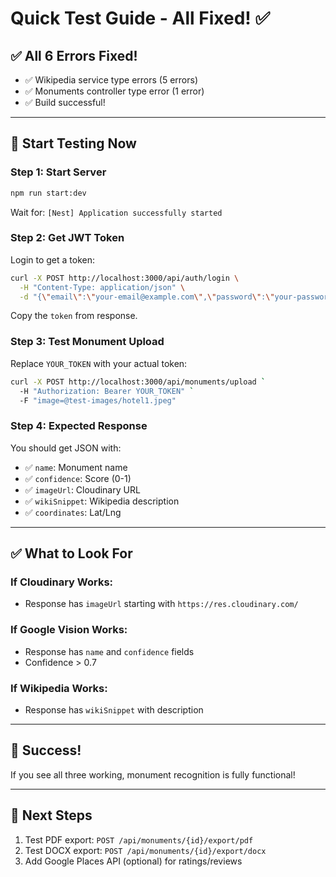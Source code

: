 # Quick Test Guide - All Fixed! ✅

## ✅ All 6 Errors Fixed!

- ✅ Wikipedia service type errors (5 errors)
- ✅ Monuments controller type error (1 error)
- ✅ Build successful!

---

## 🚀 Start Testing Now

### Step 1: Start Server

```bash
npm run start:dev
```

Wait for: `[Nest] Application successfully started`

### Step 2: Get JWT Token

Login to get a token:

```bash
curl -X POST http://localhost:3000/api/auth/login \
  -H "Content-Type: application/json" \
  -d "{\"email\":\"your-email@example.com\",\"password\":\"your-password\"}"
```

Copy the `token` from response.

### Step 3: Test Monument Upload

Replace `YOUR_TOKEN` with your actual token:

```bash
curl -X POST http://localhost:3000/api/monuments/upload `
  -H "Authorization: Bearer YOUR_TOKEN" `
  -F "image=@test-images/hotel1.jpeg"
```

### Step 4: Expected Response

You should get JSON with:
- ✅ `name`: Monument name
- ✅ `confidence`: Score (0-1)
- ✅ `imageUrl`: Cloudinary URL
- ✅ `wikiSnippet`: Wikipedia description
- ✅ `coordinates`: Lat/Lng

---

## ✅ What to Look For

### If Cloudinary Works:
- Response has `imageUrl` starting with `https://res.cloudinary.com/`

### If Google Vision Works:
- Response has `name` and `confidence` fields
- Confidence > 0.7

### If Wikipedia Works:
- Response has `wikiSnippet` with description

---

## 🎉 Success!

If you see all three working, monument recognition is fully functional!

---

## 📝 Next Steps

1. Test PDF export: `POST /api/monuments/{id}/export/pdf`
2. Test DOCX export: `POST /api/monuments/{id}/export/docx`
3. Add Google Places API (optional) for ratings/reviews
